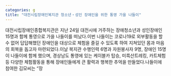 ```yaml
---
categories: g
title: "대전시립장애인복지관 청소년‧성인 장애인을 위한 통영 가을 나들이"
---
```

대전시립장애인종합복지관은 지난 24일 대전시에 거주하는 장애청소년과 성인장애인 15명과 함께 통영으로 가을 나들이를 떠났다.이번 나들이는 코로나19로 외부활동을 할 수 없어 답답해했던 장애인을 대상으로 체험을 즐길 수 있도록 하여 지쳐있던 몸과 마음의 회복을 돕고자 마련되었다.이날 복지관 수행인력 6명과 자원봉사자 9명, 장애인 15명이 나들이에 함께 했으며, 경상남도 통영에 있는 케이블카 탑승, 미륵산트레킹, 카트체험 등 다양한 체험활동을 통해 장애인들에게 큰 활력과 행복한 추억을 만들었다.나들이에 참여한 김모씨는 &ldquo;장
